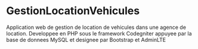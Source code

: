 # GestionLocationVehicules
Application web de gestion de location de vehicules dans une agence de location. Developpee en PHP sous le  framework Codegniter appuyee  par la base de donnees MySQL et  designee par Bootstrap et AdminLTE
